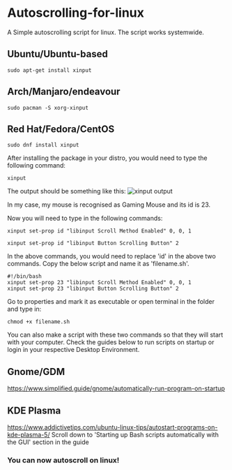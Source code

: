 # Autoscrolling-for-linux

A Simple autoscrolling script for linux. The script works systemwide.

## Ubuntu/Ubuntu-based
```
sudo apt-get install xinput
```

## Arch/Manjaro/endeavour
```
sudo pacman -S xorg-xinput
```

## Red Hat/Fedora/CentOS
```
sudo dnf install xinput 
```

After installing the package in your distro, you would need to type the following command:
```
xinput
```

The output should be something like this:
![xinput output](https://raw.githubusercontent.com/Dileep1714/Autoscrolling-for-linux/main/Xinput%20output.jpg)

In my case, my mouse is recognised as Gaming Mouse and its id is 23.

Now you will need to type in the following commands:
```
xinput set-prop id "libinput Scroll Method Enabled" 0, 0, 1
```
```
xinput set-prop id "libinput Button Scrolling Button" 2
```

In the above commands, you would need to replace 'id' in the above two commands.
Copy the below script and name it as 'filename.sh'. 
```
#!/bin/bash
xinput set-prop 23 "libinput Scroll Method Enabled" 0, 0, 1
xinput set-prop 23 "libinput Button Scrolling Button" 2
```
Go to properties and mark it as executable or open terminal in the folder and type in:
```
chmod +x filename.sh
```

You can also make a script with these two commands so that they will start with your computer. Check the guides below to run scripts on startup or login in your respective Desktop Environment.


## Gnome/GDM
https://www.simplified.guide/gnome/automatically-run-program-on-startup

## KDE Plasma
https://www.addictivetips.com/ubuntu-linux-tips/autostart-programs-on-kde-plasma-5/
Scroll down to 'Starting up Bash scripts automatically with the GUI' section in the guide

### You can now autoscroll on linux!

